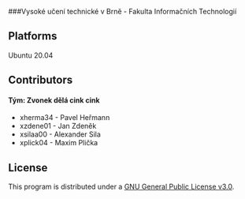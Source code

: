 
###Vysoké učení technické v Brně - Fakulta Informačních Technologií

## Platforms
Ubuntu 20.04

## Contributors
#### Tým: Zvonek dělá cink cink
- xherma34 - Pavel Heřmann
- xzdene01 - Jan Zdeněk
- xsilaa00 - Alexander Sila
- xplick04 - Maxim Plička

## License
This program is distributed under a [GNU General Public License v3.0](LICENSE).
